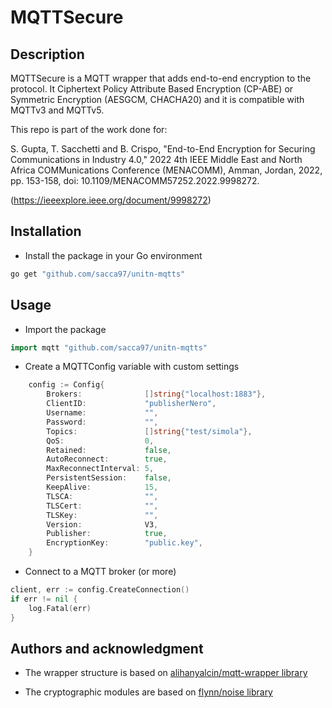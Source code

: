 # MQTTSecure

## Description
MQTTSecure is a MQTT wrapper that adds end-to-end encryption to the protocol. It Ciphertext Policy Attribute Based Encryption (CP-ABE) or Symmetric Encryption (AESGCM, CHACHA20) and it is compatible with MQTTv3 and MQTTv5.

This repo is part of the work done for:

S. Gupta, T. Sacchetti and B. Crispo, "End-to-End Encryption for Securing Communications in Industry 4.0," 2022 4th IEEE Middle East and North Africa COMMunications Conference (MENACOMM), Amman, Jordan, 2022, pp. 153-158, doi: 10.1109/MENACOMM57252.2022.9998272.

(https://ieeexplore.ieee.org/document/9998272)


## Installation
- Install the package in your Go environment
```bash
go get "github.com/sacca97/unitn-mqtts"
```

## Usage
- Import the package 
```go
import mqtt "github.com/sacca97/unitn-mqtts"
```

- Create a MQTTConfig variable with custom settings

```go
	config := Config{
		Brokers:              []string{"localhost:1883"},
		ClientID:             "publisherNero",
		Username:             "",
		Password:             "",
		Topics:               []string{"test/simola"},
		QoS:                  0,
		Retained:             false,
		AutoReconnect:        true,
		MaxReconnectInterval: 5,
		PersistentSession:    false,
		KeepAlive:            15,
		TLSCA:                "",
		TLSCert:              "",
		TLSKey:               "",
		Version:              V3,
		Publisher:            true,
		EncryptionKey:        "public.key",
	}
```

- Connect to a MQTT broker (or more)

```go
client, err := config.CreateConnection()
if err != nil {
    log.Fatal(err)
}
```

## Authors and acknowledgment

- The wrapper structure is based on [alihanyalcin/mqtt-wrapper library](https://github.com/alihanyalcin/mqtt-wrapper)

- The cryptographic modules are based on [flynn/noise library](https://github.com/flynn/noise)

